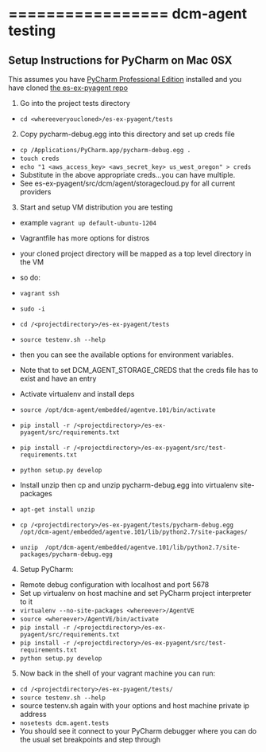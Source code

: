 =================
dcm-agent testing
=================

## Setup Instructions for PyCharm on Mac 0SX

This assumes you have [PyCharm Professional Edition](http://www.jetbrains.com/pycharm/buy/) installed
and you have cloned [the es-ex-pyagent repo](https://www.github.com/enStratus/es-ex-pyagent)

1. Go into the project tests directory
  * ``` cd <whereeveryoucloned>/es-ex-pyagent/tests ```

2. Copy pycharm-debug.egg into this directory and set up creds file
  * ``` cp /Applications/PyCharm.app/pycharm-debug.egg .  ```
  * ``` touch creds ```
  * ``` echo "1 <aws_access_key> <aws_secret_key> us_west_oregon" > creds ```
  * Substitute in the above appropriate creds...you can have multiple.
  * See es-ex-pyagent/src/dcm/agent/storagecloud.py for all current providers

3. Start and setup VM distribution you are testing
  * example ``` vagrant up default-ubuntu-1204 ``` 
  * Vagrantfile has more options for distros
  * your cloned project directory will be mapped as a top level directory in the VM
  * so do:
  *  ``` vagrant ssh ```
  *  ``` sudo -i ```
  *  ``` cd /<projectdirectory>/es-ex-pyagent/tests ```
  *  ``` source testenv.sh --help ``` 
     
  *   then you can see the available options for environment variables.

  * Note that to set DCM_AGENT_STORAGE_CREDS that the creds file has to exist 
    and have an entry

  * Activate virtualenv and install deps
  *  ``` source /opt/dcm-agent/embedded/agentve.101/bin/activate ```
  *  ``` pip install -r /<projectdirectory>/es-ex-pyagent/src/requirements.txt ```
  *  ``` pip install -r /<projectdirectory>/es-ex-pyagent/src/test-requirements.txt ```
  *  ``` python setup.py develop  ```

  * Install unzip then cp and unzip pycharm-debug.egg into virtualenv site-packages
  *  ``` apt-get install unzip ```
  *  ``` cp /<projectdirectory>/es-ex-pyagent/tests/pycharm-debug.egg /opt/dcm-agent/embedded/agentve.101/lib/python2.7/site-packages/ ```
  *  ``` unzip  /opt/dcm-agent/embedded/agentve.101/lib/python2.7/site-packages/pycharm-debug.egg ```

4. Setup PyCharm:
  * Remote debug configuration with localhost and port 5678
  * Set up virtualenv on host machine and set PyCharm project interpreter to it
  * ``` virtualenv --no-site-packages <whereever>/AgentVE ```
  * ``` source <whereever>/AgentVE/bin/activate ```
  *  ``` pip install -r /<projectdirectory>/es-ex-pyagent/src/requirements.txt ```
  *  ``` pip install -r /<projectdirectory>/es-ex-pyagent/src/test-requirements.txt ```
  *  ``` python setup.py develop  ```

5. Now back in the shell of your vagrant machine you can run:
  * ``` cd /<projectdirectory>/es-ex-pyagent/tests/ ```
  * ``` source testenv.sh --help ```
  * source testenv.sh again with your options and host machine private ip address
  * ``` nosetests dcm.agent.tests ```
  * You should see it connect to your PyCharm debugger where you can do the usual set breakpoints and step through
  
